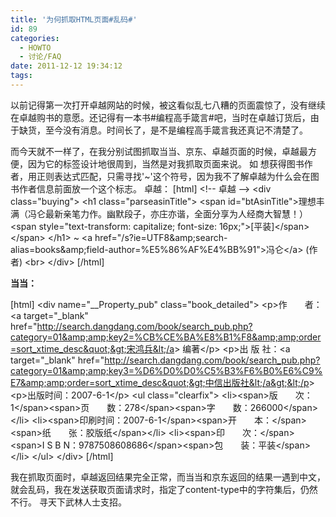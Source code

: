 ```yaml
---
title: '为何抓取HTML页面#乱码#'
id: 89
categories:
  - HOWTO
  - 讨论/FAQ
date: 2011-12-12 19:34:12
tags:
---
```


   以前记得第一次打开卓越网站的时候，被这看似乱七八糟的页面震惊了，没有继续在卓越购书的意愿。还记得有一本书#编程高手箴言#吧，当时在卓越订货后，由于缺货，至今没有消息。时间长了，是不是编程高手箴言我还真记不清楚了。

   而今天就不一样了，在我分别试图抓取当当、京东、卓越页面的时候，卓越最方便，因为它的标签设计地很周到，当然是对我抓取页面来说。
   如 想获得图书作者，用正则表达式匹配，只需寻找'~'这个符号，因为我不了解卓越为什么会在图书作者信息前面放一个这个标志。
卓越：
[html]
&lt;!-- 卓越 --&gt;
&lt;div class=&quot;buying&quot;&gt;
&lt;h1 class=&quot;parseasinTitle&quot;&gt;
&lt;span id=&quot;btAsinTitle&quot;&gt;理想丰满（冯仑最新亲笔力作。幽默段子，亦庄亦谐，全面分享为人经商大智慧！） &lt;span 
style=&quot;text-transform: capitalize; font-size: 16px;&quot;&gt;[平装]&lt;/span&gt;&lt;/span&gt; 
&lt;/h1&gt;
~ &lt;a href=&quot;/s?ie=UTF8&amp;amp;search-alias=books&amp;amp;field-author=%E5%86%AF%E4%BB%91&quot;&gt;冯仑&lt;/a&gt; (作者)
&lt;br&gt;
&lt;/div&gt;
[/html]

**当当：**
<!-- 当当-->
[html]
&lt;div name=&quot;__Property_pub&quot; class=&quot;book_detailed&quot;&gt;
	&lt;p&gt;作　　者：&lt;a target=&quot;_blank&quot; href=&quot;http://search.dangdang.com/book/search_pub.php?category=01&amp;amp;key2=%CB%CE%BA%E8%B1%F8&amp;amp;order=sort_xtime_desc&quot;&gt;宋鸿兵&lt;/a&gt;  编著&lt;/p&gt;
        &lt;p&gt;出 版 社：&lt;a target=&quot;_blank&quot; href=&quot;http://search.dangdang.com/book/search_pub.php?category=01&amp;amp;key3=%D6%D0%D0%C5%B3%F6%B0%E6%C9%E7&amp;amp;order=sort_xtime_desc&quot;&gt;中信出版社&lt;/a&gt;&lt;/p&gt;
	&lt;p&gt;出版时间：2007-6-1&lt;/p&gt;
	&lt;ul class=&quot;clearfix&quot;&gt;
	&lt;li&gt;&lt;span&gt;版　　次：1&lt;/span&gt;&lt;span&gt;页　　数：278&lt;/span&gt;&lt;span&gt;字　　数：266000&lt;/span&gt;&lt;/li&gt;
	&lt;li&gt;&lt;span&gt;印刷时间：2007-6-1&lt;/span&gt;&lt;span&gt;开　　本：&lt;/span&gt;&lt;span&gt;纸　　张：胶版纸&lt;/span&gt;&lt;/li&gt;
	&lt;li&gt;&lt;span&gt;印　　次：&lt;/span&gt;&lt;span&gt;I S B N：9787508608686&lt;/span&gt;&lt;span&gt;包　　装：平装&lt;/span&gt;&lt;/li&gt;
	&lt;/ul&gt;
&lt;/div&gt;
[/html]

我在抓取页面时，卓越返回结果完全正常，而当当和京东返回的结果一遇到中文，就会乱码，我在发送获取页面请求时，指定了content-type中的字符集后，仍然不行。 寻天下武林人士支招。